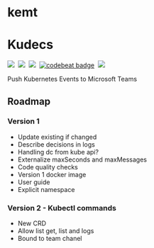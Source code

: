 # kemt

# Kudecs
<a href="https://hub.docker.com/repository/docker/kubernetesmisc/kemt"><img src="https://img.shields.io/badge/Docker-v1.0.0-366934"></a>&nbsp;
<img src="https://img.shields.io/badge/Version-v0.3.0-366934">&nbsp;
<a href="https://goreportcard.com/report/github.com/kubernetes-misc/kemt"><img src="https://goreportcard.com/badge/github.com/kubernetes-misc/kemt"></a>&nbsp;
<a href="https://codebeat.co/projects/github-com-kubernetes-misc-kemt-master"><img alt="codebeat badge" src="https://codebeat.co/badges/482ac388-fd64-4e9a-9dcd-f4b280889ad4" /></a>&nbsp;
<a href="https://codeclimate.com/github/kubernetes-misc/kemt/maintainability"><img src="https://api.codeclimate.com/v1/badges/5930e15ac6ea7c033eb6/maintainability" /></a>



Push Kubernetes Events to Microsoft Teams 

## Roadmap

### Version 1
- Update existing if changed
- Describe decisions in logs
- Handling dc from kube api?
- Externalize maxSeconds and maxMessages
- Code quality checks
- Version 1 docker image
- User guide
- Explicit namespace

### Version 2 - Kubectl commands
- New CRD
- Allow list get, list and logs
- Bound to team chanel

